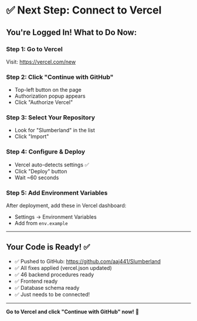 # ✅ Next Step: Connect to Vercel

## You're Logged In! What to Do Now:

### Step 1: Go to Vercel
Visit: https://vercel.com/new

### Step 2: Click "Continue with GitHub"
- Top-left button on the page
- Authorization popup appears
- Click "Authorize Vercel"

### Step 3: Select Your Repository
- Look for "Slumberland" in the list
- Click "Import"

### Step 4: Configure & Deploy
- Vercel auto-detects settings ✅
- Click "Deploy" button
- Wait ~60 seconds

### Step 5: Add Environment Variables
After deployment, add these in Vercel dashboard:
- Settings → Environment Variables
- Add from `env.example`

---

## Your Code is Ready! ✅

- ✅ Pushed to GitHub: https://github.com/aaj441/Slumberland
- ✅ All fixes applied (vercel.json updated)
- ✅ 46 backend procedures ready
- ✅ Frontend ready
- ✅ Database schema ready
- ✅ Just needs to be connected!

---

**Go to Vercel and click "Continue with GitHub" now!** 🚀

